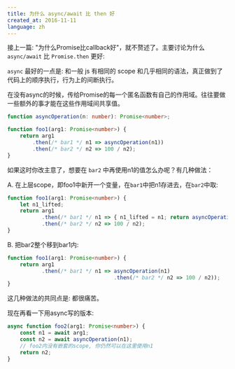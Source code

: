 ```yaml
---
title: 为什么 async/await 比 then 好
created_at: 2016-11-11
language: zh
---
```


接上一篇:
"为什么Promise比callback好"，就不赘述了。主要讨论为什么 `async/await` 比 `Promise.then` 更好:

`async` 最好的一点是: 和一般 js 有相同的 scope 和几乎相同的语法，真正做到了代码上的顺序执行，行为上的间断执行。

在没有async的时候，传给Promise的每一个匿名函数有自己的作用域。往往要做一些额外的事才能在这些作用域间共享值。

```ts
function asyncOperation(n: number): Promise<number>;

function foo1(arg1: Promise<number>) {
    return arg1
        .then(/* bar1 */ n1 => asyncOperation(n1))
        .then(/* bar2 */ n2 => 100 / n2);
}
```

如果这时你改主意了，想要在 `bar2` 中再使用n1的值怎么办呢？有几种做法：

A. 在上层scope，即foo1中新开一个变量，在`bar1`中把n1存进去，在`bar2`中取:

```ts
function foo1(arg1: Promise<number>) {
    let n1_lifted;
    return arg1
           .then(/* bar1 */ n1 => { n1_lifted = n1; return asyncOperation(n1) })
           .then(/* bar2 */ n2 => 100 / n2);
}
```

B. 把bar2整个移到bar1内:

```ts
function foo1(arg1: Promise<number>) {
    return arg1
           .then(/* bar1 */ n1 => asyncOperation(n1)
                                  .then(/* bar2 */ n2 => 100 / n2));
}

```

这几种做法的共同点是: 都很痛苦。

现在再看一下用async写的版本:

```ts
async function foo2(arg1: Promise<number>) {
    const n1 = await arg1;
    const n2 = await asyncOperation(n1);
    // foo2内没有嵌套的scope, 你仍然可以在这里使用n1
    return n2;
}
```
